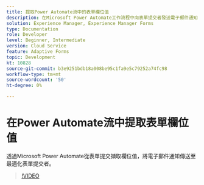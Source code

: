 ```yaml
---
title: 提取Power Automate流中的表單欄位值
description: 在Microsoft Power Automate工作流程中向表單提交者發送電子郵件通知
solution: Experience Manager, Experience Manager Forms
type: Documentation
role: Developer
level: Beginner, Intermediate
version: Cloud Service
feature: Adaptive Forms
topic: Development
kt: 10828
source-git-commit: b3e9251bdb18a008be95c1fa9e5c79252a74fc98
workflow-type: tm+mt
source-wordcount: '50'
ht-degree: 0%

---
```


# 在Power Automate流中提取表單欄位值

透過Microsoft Power Automate從表單提交擷取欄位值，將電子郵件通知傳送至最適化表單提交者。

>[!VIDEO](https://video.tv.adobe.com/v/345957?quality=12&learn=on)
